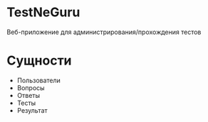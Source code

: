 # TestNeGuru

Веб-приложение для администрирования/прохождения тестов

# Сущности

* Пользователи
* Вопросы
* Ответы
* Тесты
* Результат

